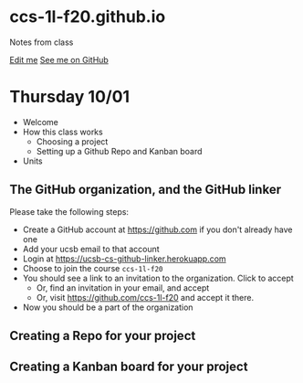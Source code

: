 # ccs-1l-f20.github.io

Notes from class

[Edit me](https://github.com/ccs-1l-f20/ccs-1l-f20.github.io/edit/main/README.md) [See me on GitHub](https://github.com/ccs-1l-f20/ccs-1l-f20.github.io/blob/main/README.md)

# Thursday 10/01

* Welcome
* How this class works
  * Choosing a project
  * Setting up a Github Repo and Kanban board
* Units

## The GitHub organization, and the GitHub linker

Please take the following steps:
* Create a GitHub account at <https://github.com> if you don't already have one
* Add your ucsb email to that account
* Login at <https://ucsb-cs-github-linker.herokuapp.com>
* Choose to join the course `ccs-1l-f20`
* You should see a link to an invitation to the organization.  Click to accept
  - Or, find an invitation in your email, and accept
  - Or, visit <https://github.com/ccs-1l-f20> and accept it there.
* Now you should be a part of the organization

## Creating a Repo for your project

## Creating a Kanban board for your project

